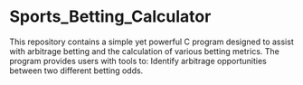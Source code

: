 # Sports_Betting_Calculator
This repository contains a simple yet powerful C program designed to assist with arbitrage betting and the calculation of various betting metrics. The program provides users with tools to:  Identify arbitrage opportunities between two different betting odds. 
